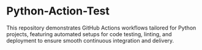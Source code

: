 # Python-Action-Test
This repository demonstrates GitHub Actions workflows tailored for Python projects, featuring automated setups for code testing, linting, and deployment to ensure smooth continuous integration and delivery.
